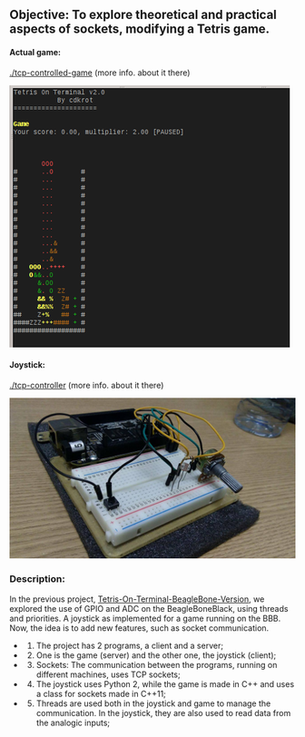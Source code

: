 ## Objective: To explore theoretical and practical aspects of sockets, modifying a Tetris game.

#### Actual game:
[./tcp-controlled-game](https://github.com/pentalpha/tcp-joystick-for-tetris/tree/master/tcp-controlled-game) (more info. about it there)

![Classic mode in tetris-on-terminal](./tcp-controlled-game/image.png)

#### Joystick:
[./tcp-controller](https://github.com/pentalpha/tcp-joystick-for-tetris/tree/master/tcp-controller) (more info. about it there)

![Joystick on Beaglebone Black](./tcp-controller/image2.jpg)

### Description:

In the previous project,  [Tetris-On-Terminal-BeagleBone-Version](https://github.com/pentalpha/tetris-on-terminal-Beaglebone-Version-), we explored the use of GPIO and ADC on the BeagleBoneBlack, using threads and priorities. A joystick as implemented for a game running on the BBB. Now, the idea is to add new features, such as socket communication.

- 1. The project has 2 programs, a client and a server;

- 2. One is the game (server) and the other one, the joystick (client);

- 3. Sockets: The communication between the programs, running on different machines, uses TCP sockets;

- 4. The joystick uses Python 2, while the game is made in C++ and uses a class for sockets made in C++11;

- 5. Threads are used both in the joystick and game to manage the communication. In the joystick, they are also used to read data from the analogic inputs;
